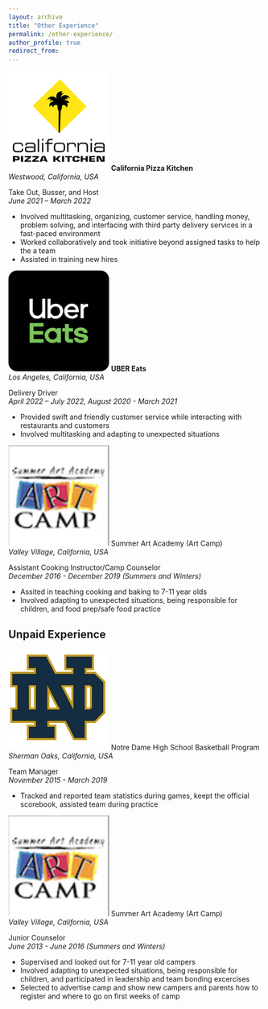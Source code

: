 ```yaml
---
layout: archive
title: "Other Experience"
permalink: /other-experience/
author_profile: true
redirect_from:
---
```


<p class="exp_p">
  <img src="/images/CPK_Logo.png" alt="CPK" class="exp_img">
  <span class="exp_text"> <strong>California Pizza Kitchen</strong>  <br /> 
  <em>Westwood, California, USA</em> 
  </span>
</p>

<p>
    <span class="exp_text">Take Out, Busser, and Host<br /> 
    <em>June 2021 – March 2022</em> 
    <ul>
        <li>Involved multitasking, organizing, customer service, handling money, problem solving, and interfacing with third party delivery services in a fast-paced environment</li>
        <li>Worked collaboratively and took initiative beyond assigned tasks to help the a team </li>
        <li>Assisted in training new hires</li> 
    </ul> 
    </span> 
</p>

<p class="exp_p">
  <img src="/images/Uber_Eats_Logo.png" alt="Uber Eats" class="exp_img">
  <span class="exp_text"> <strong>UBER Eats</strong>  <br /> 
  <em>Los Angeles, California, USA</em> 
  </span>
</p>

<p>
    <span class="exp_text">Delivery Driver<br /> 
    <em>April 2022 – July 2022, August 2020 - March 2021</em> 
    <ul>
        <li>Provided swift and friendly customer service while interacting with restaurants and customers</li>
        <li>Involved multitasking and adapting to unexpected situations</li>
    </ul>
    </span>
</p>

<p class="exp_p">
  <img src="/images/ArtCamp_Logo.png" alt="Art Camp" class="exp_img">
  <span class="exp_text"> <strong></strong>Summer Art Academy (Art Camp)<br /> 
  <em>Valley Village, California, USA</em> 
  </span>
</p>

<p>
    <span class="exp_text">Assistant Cooking Instructor/Camp Counselor<br /> 
    <em>December 2016 - December 2019 (Summers and Winters)</em> 
    <ul>
        <li>Assited in teaching cooking and baking to 7-11 year olds</li>
        <li>Involved adapting to unexpected situations, being responsible for children, and food prep/safe food practice</li>
    </ul>
    </span> 
</p>

## Unpaid Experience

<p class="exp_p">
  <img src="/images/ND_Logo.jpeg" alt="ND" class="exp_img">
  <span class="exp_text"> <strong></strong>Notre Dame High School Basketball Program<br /> 
  <em>Sherman Oaks, California, USA</em> 
  </span>
</p>

<p>
    <span class="exp_text">Team Manager<br /> 
    <em>November 2015 - March 2019</em> 
    <ul>
        <li>Tracked and reported team statistics during games, keept the official scorebook, assisted team during practice</li>
    </ul>
    </span> 
</p>

<p class="exp_p">
  <img src="/images/ArtCamp_Logo.png" alt="Art Camp" class="exp_img">
  <span class="exp_text"> <strong></strong>Summer Art Academy (Art Camp)<br /> 
  <em>Valley Village, California, USA</em> 
  </span>
</p>

<p>
    <span class="exp_text"> Junior Counselor <br /> 
    <em> June 2013 - June 2016 (Summers and Winters)</em> 
    <ul>
        <li>Supervised and looked out for 7-11 year old campers</li>
        <li>Involved adapting to unexpected situations, being responsible for children, and participated in leadership and team bonding excercises</li>
        <li>Selected to advertise camp and show new campers and parents how to register and where to go on first weeks of camp</li>
    </ul>
    </span> 
</p>